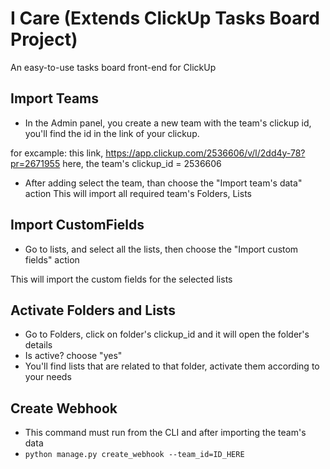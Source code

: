 # I Care (Extends ClickUp Tasks Board Project)

An easy-to-use tasks board front-end for ClickUp

## Import Teams

- In the Admin panel, you create a new team with the team's clickup id,
you'll find the id in the link of your clickup.

for excample: this link, https://app.clickup.com/2536606/v/l/2dd4y-78?pr=2671955
here, the team's clickup_id = 2536606

- After adding select the team, than choose the "Import team's data" action
This will import all required team's Folders, Lists

## Import CustomFields

- Go to lists, and select all the lists, then choose the "Import custom fields" action

This will import the custom fields for the selected lists


## Activate Folders and Lists

- Go to Folders, click on folder's clickup_id and it will open the folder's details
- Is active? choose "yes"
- You'll find lists that are related to that folder, activate them according to your needs

## Create Webhook

- This command must run from the CLI and after importing the team's data
- `python manage.py create_webhook --team_id=ID_HERE`

